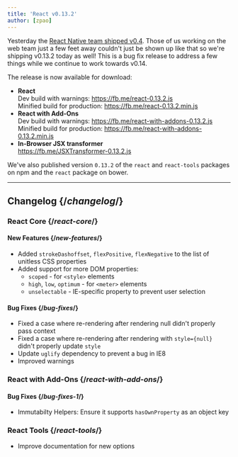 ```yaml
---
title: 'React v0.13.2'
author: [zpao]
---
```


Yesterday the [React Native team shipped v0.4](/blog/2015/04/17/react-native-v0.4.html). Those of us working on the web team just a few feet away couldn't just be shown up like that so we're shipping v0.13.2 today as well! This is a bug fix release to address a few things while we continue to work towards v0.14.

The release is now available for download:

- **React**  
  Dev build with warnings: https://fb.me/react-0.13.2.js  
  Minified build for production: https://fb.me/react-0.13.2.min.js
- **React with Add-Ons**  
  Dev build with warnings: https://fb.me/react-with-addons-0.13.2.js  
  Minified build for production: https://fb.me/react-with-addons-0.13.2.min.js
- **In-Browser JSX transformer**  
  https://fb.me/JSXTransformer-0.13.2.js

We've also published version `0.13.2` of the `react` and `react-tools` packages on npm and the `react` package on bower.

---

## Changelog {/*changelog*/}

### React Core {/*react-core*/}

#### New Features {/*new-features*/}

- Added `strokeDashoffset`, `flexPositive`, `flexNegative` to the list of unitless CSS properties
- Added support for more DOM properties:
  - `scoped` - for `<style>` elements
  - `high`, `low`, `optimum` - for `<meter>` elements
  - `unselectable` - IE-specific property to prevent user selection

#### Bug Fixes {/*bug-fixes*/}

- Fixed a case where re-rendering after rendering null didn't properly pass context
- Fixed a case where re-rendering after rendering with `style={null}` didn't properly update `style`
- Update `uglify` dependency to prevent a bug in IE8
- Improved warnings

### React with Add-Ons {/*react-with-add-ons*/}

#### Bug Fixes {/*bug-fixes-1*/}

- Immutabilty Helpers: Ensure it supports `hasOwnProperty` as an object key

### React Tools {/*react-tools*/}

- Improve documentation for new options
